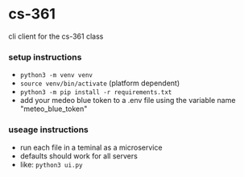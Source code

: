 # cs-361
cli client for the cs-361 class

### setup instructions
+ `python3 -m venv venv`
+ `source venv/bin/activate` (platform dependent)
+ `python3 -m pip install -r requirements.txt`
+ add your medeo blue token to a .env file using the variable name "meteo_blue_token"

### useage instructions
- run each file in a teminal as a microservice
- defaults should work for all servers
- like: `python3 ui.py`
